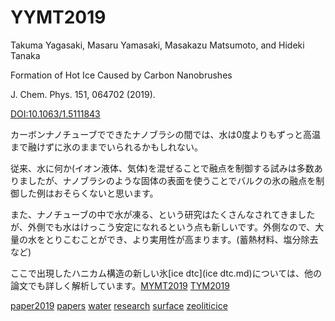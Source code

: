 # YYMT2019

Takuma Yagasaki, Masaru Yamasaki, Masakazu Matsumoto, and Hideki Tanaka

Formation of Hot Ice Caused by Carbon Nanobrushes

J. Chem. Phys. 151, 064702 (2019).

[DOI:10.1063/1.5111843](https://doi.org/10.1063/1.5111843)



カーボンナノチューブでできたナノブラシの間では、水は0度よりもずっと高温まで融けずに氷のままでいられるかもしれない。



従来、水に何か(イオン液体、気体)を混ぜることで融点を制御する試みは多数ありましたが、ナノブラシのような固体の表面を使うことでバルクの氷の融点を制御した例はおそらくないと思います。



また、ナノチューブの中で水が凍る、という研究はたくさんなされてきましたが、外側でも水はけっこう安定になれるという点も新しいです。外側なので、大量の水をとりこむことができ、より実用性が高まります。(蓄熱材料、塩分除去など)



ここで出現したハニカム構造の新しい氷[ice dtc](ice dtc.md)については、他の論文でも詳しく解析しています。[MYMT2019](MYMT2019.md) [TYM2019](TYM2019.md)



[](https://live.staticflickr.com/65535/48306798386_1fe381a6b0_z_d.jpg)





[paper2019](paper2019.md) [papers](papers.md) [water](water.md) [research](research.md) [surface](surface.md) [zeoliticice](zeoliticice.md) 



